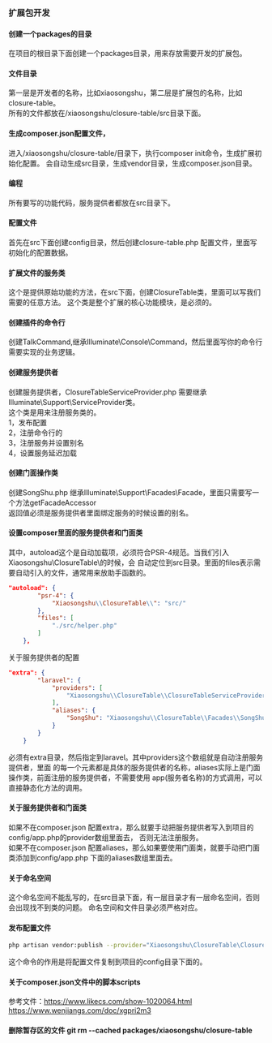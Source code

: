 ### 扩展包开发

#### 创建一个packages的目录
在项目的根目录下面创建一个packages目录，用来存放需要开发的扩展包。<br>
#### 文件目录
第一层是开发者的名称，比如xiaosongshu，第二层是扩展包的名称，比如closure-table。<br>
所有的文件都放在/xiaosongshu/closure-table/src目录下面。
#### 生成composer.json配置文件，
进入/xiaosongshu/closure-table/目录下，执行composer init命令，生成扩展初始化配置。
会自动生成src目录，生成vendor目录，生成composer.json目录。
#### 编程
所有要写的功能代码，服务提供者都放在src目录下。
#### 配置文件
首先在src下面创建config目录，然后创建closure-table.php 配置文件，里面写初始化的配置数据。
#### 扩展文件的服务类
这个是提供原始功能的方法，在src下面，创建ClosureTable类，里面可以写我们需要的任意方法。
这个类是整个扩展的核心功能模块，是必须的。
#### 创建插件的命令行
创建TalkCommand,继承Illuminate\Console\Command，然后里面写你的命令行需要实现的业务逻辑。
#### 创建服务提供者
创建服务提供者，ClosureTableServiceProvider.php 需要继承Illuminate\Support\ServiceProvider类。<br>
这个类是用来注册服务类的。<br>
1，发布配置<br>
2，注册命令行的<br>
3，注册服务并设置别名<br>
4，设置服务延迟加载<br>
#### 创建门面操作类
创建SongShu.php 继承Illuminate\Support\Facades\Facade，里面只需要写一个方法getFacadeAccessor<br>
返回值必须是服务提供者里面绑定服务的时候设置的别名。
#### 设置composer里面的服务提供者和门面类
其中，autoload这个是自动加载项，必须符合PSR-4规范。当我们引入Xiaosongshu\\ClosureTable\\的时候，会
自动定位到src目录。里面的files表示需要自动引入的文件，通常用来放助手函数的。
```json 
"autoload": {
        "psr-4": {
            "Xiaosongshu\\ClosureTable\\": "src/"
        },
        "files": [
            "./src/helper.php"
        ]
    },
```
关于服务提供者的配置
```json 
"extra": {
        "laravel": {
            "providers": [
                "Xiaosongshu\\ClosureTable\\ClosureTableServiceProvider"
            ],
            "aliases": {
                "SongShu": "Xiaosongshu\\ClosureTable\\Facades\\SongShu"
            }
        }
    }
```
必须有extra目录，然后指定到laravel。其中providers这个数组就是自动注册服务提供者，里面
的每一个元素都是具体的服务提供者的名称，aliases实际上是门面操作类，前面注册的服务提供者，不需要使用
app(服务者名称)的方式调用，可以直接静态化方法的调用。
#### 关于服务提供者和门面类
如果不在composer.json 配置extra，那么就要手动把服务提供者写入到项目的config/app.php的provider数组里面去，
否则无法注册服务。<br>
如果不在composer.json 配置aliases，那么如果要使用门面类，就要手动把门面类添加到config/app.php
下面的aliases数组里面去。
#### 关于命名空间
这个命名空间不能乱写的，在src目录下面，有一层目录才有一层命名空间，否则会出现找不到类的问题。
命名空间和文件目录必须严格对应。
#### 发布配置文件
```bash
php artisan vendor:publish --provider="Xiaosongshu\ClosureTable\ClosureTableServiceProvider" --force
```
这个命令的作用是将配置文件复制到项目的config目录下面的。
#### 关于composer.json文件中的脚本scripts
参考文件：https://www.likecs.com/show-1020064.html<br>
https://www.wenjiangs.com/doc/xgpri2m3

#### 删除暂存区的文件 git rm --cached packages/xiaosongshu/closure-table 




